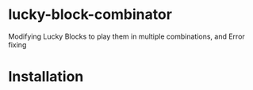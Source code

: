 # lucky-block-combinator
Modifying Lucky Blocks to play them in multiple combinations, and Error fixing

# Installation
